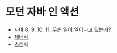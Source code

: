 # 모던 자바 인 액션
- [자바 8, 9, 10, 11: 무슨 일이 일어나고 있는가?](./ch1.md)
- [제네릭](./generic.md)
- [스트림](./stream.md)
